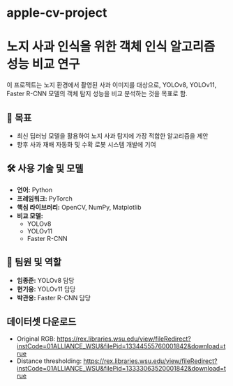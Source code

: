 # apple-cv-project

# 노지 사과 인식을 위한 객체 인식 알고리즘 성능 비교 연구

이 프로젝트는 노지 환경에서 촬영된 사과 이미지를 대상으로, YOLOv8, YOLOv11, Faster R-CNN 모델의 객체 탐지 성능을 비교 분석하는 것을 목표로 함.

## 🚀 목표

- 최신 딥러닝 모델을 활용하여 노지 사과 탐지에 가장 적합한 알고리즘을 제안
- 향후 사과 재배 자동화 및 수확 로봇 시스템 개발에 기여

## 🛠️ 사용 기술 및 모델

- **언어:** Python
- **프레임워크:** PyTorch
- **핵심 라이브러리:** OpenCV, NumPy, Matplotlib
- **비교 모델:**
  - YOLOv8
  - YOLOv11
  - Faster R-CNN

## 👥 팀원 및 역할

- **임종준:** YOLOv8 담당
- **현기웅:** YOLOv11 담당
- **박관용:** Faster R-CNN 담당

## 데이터셋 다운로드
- Original RGB: https://rex.libraries.wsu.edu/view/fileRedirect?instCode=01ALLIANCE_WSU&filePid=13344555760001842&download=true
- Distance thresholding: https://rex.libraries.wsu.edu/view/fileRedirect?instCode=01ALLIANCE_WSU&filePid=13333063520001842&download=true
